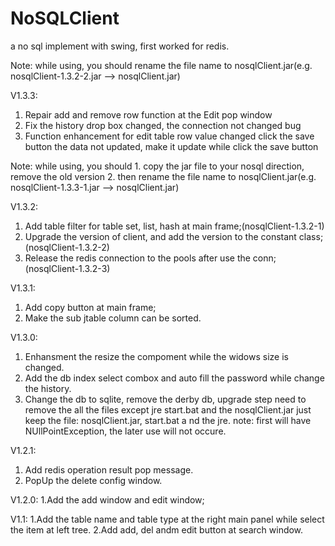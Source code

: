 NoSQLClient
===========

a no sql implement with swing, first worked for redis.

Note: while using, you should rename the file name to nosqlClient.jar(e.g.  nosqlClient-1.3.2-2.jar --> nosqlClient.jar)

V1.3.3:
1. Repair add and remove row function at the Edit pop window 
2. Fix the history drop box changed, the connection not changed bug
3. Function enhancement for edit table row value changed click the save button the data not updated, make it update while click the save button

Note: while using, you should
      1. copy the jar file to your nosql direction, remove the old version
      2. then rename the file name to nosqlClient.jar(e.g.  nosqlClient-1.3.3-1.jar --> nosqlClient.jar)
      
V1.3.2:
1. Add table filter for table set, list, hash at main frame;(nosqlClient-1.3.2-1)
2. Upgrade the version of client, and add the version to the constant class;(nosqlClient-1.3.2-2)
3. Release the redis connection to the pools after use the conn;(nosqlClient-1.3.2-3)

V1.3.1:
1. Add copy button at main frame;
2. Make the sub jtable column can be sorted.

V1.3.0:
1. Enhansment the resize the compoment while the widows size is changed.
2. Add the db index select combox and auto fill the password while change the history.
3. Change the db to sqlite, remove the derby db, upgrade step need to remove the all the files except jre start.bat and the nosqlClient.jar
   just keep the file: nosqlClient.jar, start.bat a nd the jre.
    note: first will have NUllPointException, the later use will not occure.

V1.2.1:
1. Add redis operation result pop message.
2. PopUp the delete config window.

V1.2.0:
1.Add the add window and edit window;

V1.1:
1.Add the table name and table type at the right main panel while select the item at left tree.
2.Add add, del andm edit button at search window.
